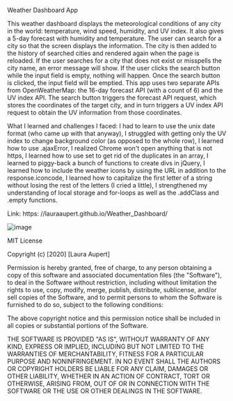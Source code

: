 Weather Dashboard App

This weather dashboard displays the meteorological conditions of any city in the world: temperature, wind speed, humidity, and UV index. It also gives a 5-day forecast with humidity and temperature. The user can search for a city so that the screen displays the information. The city is then added to the history of searched cities and rendered again when the page is reloaded. If the user searches for a city that does not exist or misspells the city name, an error message will show. If the user clicks the search button while the input field is empty, nothing will happen. Once the search button is clicked, the input field will be emptied. 
This app uses two separate APIs from OpenWeatherMap: the 16-day forecast API (with a count of 6) and the UV index API. The search button triggers the forecast API request, which stores the coordinates of the target city, and in turn triggers a UV index API request to obtain the UV information from those coordinates. 

What I learned and challenges I faced: I had to learn to use the unix date format (who came up with that anyway), I struggled with getting only the UV index to change background color (as opposed to the whole row), I learned how to use .ajaxError, I realized Chrome won't open anything that is not https, I learned how to use set to get rid of the duplicates in an array, I learned to piggy-back a bunch of functions to create divs in jQuery, I learned how to include the weather icons by using the URL in addition to the response.iconcode, I learned how to capitalize the first letter of a string without losing the rest of the letters (I cried a little), I strengthened my understanding of local storage and for-loops as well as the .addClass and .empty functions. 

Link: https: //lauraaupert.github.io/Weather_Dashboard/

![image](https://user-images.githubusercontent.com/73617474/102698406-f906a300-420a-11eb-9265-4e21a6c577ac.png)

MIT License

Copyright (c) [2020] [Laura Aupert]

Permission is hereby granted, free of charge, to any person obtaining a copy of this software and associated documentation files (the "Software"), to deal in the Software without restriction, including without limitation the rights to use, copy, modify, merge, publish, distribute, sublicense, and/or sell copies of the Software, and to permit persons to whom the Software is furnished to do so, subject to the following conditions:

The above copyright notice and this permission notice shall be included in all copies or substantial portions of the Software.

THE SOFTWARE IS PROVIDED "AS IS", WITHOUT WARRANTY OF ANY KIND, EXPRESS OR IMPLIED, INCLUDING BUT NOT LIMITED TO THE WARRANTIES OF MERCHANTABILITY, FITNESS FOR A PARTICULAR PURPOSE AND NONINFRINGEMENT. IN NO EVENT SHALL THE AUTHORS OR COPYRIGHT HOLDERS BE LIABLE FOR ANY CLAIM, DAMAGES OR OTHER LIABILITY, WHETHER IN AN ACTION OF CONTRACT, TORT OR OTHERWISE, ARISING FROM, OUT OF OR IN CONNECTION WITH THE SOFTWARE OR THE USE OR OTHER DEALINGS IN THE SOFTWARE.
